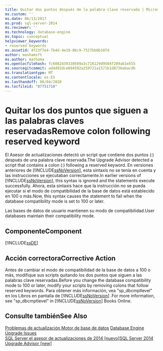 ```yaml
---
title: Quitar dos puntos después de la palabra clave reservada | Microsoft Docs
ms.custom: ''
ms.date: 06/13/2017
ms.prod: sql-server-2014
ms.reviewer: ''
ms.technology: database-engine
ms.topic: conceptual
helpviewer_keywords:
- reserved keywords
ms.assetid: 4f23f7e4-7b4d-4e19-86c9-7527bb8b107d
author: mashamsft
ms.author: mathoma
ms.openlocfilehash: fc6882439338509a3c716129d9504f209ab1e555
ms.sourcegitcommit: ad4d92dce894592a259721a1571b1d8736abacdb
ms.translationtype: MT
ms.contentlocale: es-ES
ms.lasthandoff: 08/04/2020
ms.locfileid: "87751710"
---
```

# <a name="remove-colon-following-reserved-keyword"></a><span data-ttu-id="10aa4-102">Quitar los dos puntos que siguen a las palabras claves reservadas</span><span class="sxs-lookup"><span data-stu-id="10aa4-102">Remove colon following reserved keyword</span></span>
  <span data-ttu-id="10aa4-103">El Asesor de actualizaciones detectó un script que contiene dos puntos (:) después de una palabra clave reservada.</span><span class="sxs-lookup"><span data-stu-id="10aa4-103">The Upgrade Advisor detected a script that contains a colon (:) following a reserved keyword.</span></span> <span data-ttu-id="10aa4-104">En versiones anteriores de [!INCLUDE[ssNoVersion](../../includes/ssnoversion-md.md)], esta sintaxis no se tenía en cuenta y las instrucciones se ejecutaban correctamente.</span><span class="sxs-lookup"><span data-stu-id="10aa4-104">In earlier versions of [!INCLUDE[ssNoVersion](../../includes/ssnoversion-md.md)], this syntax is ignored and the statements execute successfully.</span></span> <span data-ttu-id="10aa4-105">Ahora, esta sintaxis hace que la instrucción no se pueda ejecutar si el modo de compatibilidad de la base de datos está establecido en 100 o más.</span><span class="sxs-lookup"><span data-stu-id="10aa4-105">Now, this syntax causes the statement to fail when the database compatibility mode is set to 100 or later.</span></span>  
  
 <span data-ttu-id="10aa4-106">Las bases de datos de usuario mantienen su modo de compatibilidad.</span><span class="sxs-lookup"><span data-stu-id="10aa4-106">User databases maintain their compatibility mode.</span></span>  
  
## <a name="component"></a><span data-ttu-id="10aa4-107">Componente</span><span class="sxs-lookup"><span data-stu-id="10aa4-107">Component</span></span>  
 [!INCLUDE[ssDE](../../includes/ssde-md.md)]  
  
## <a name="corrective-action"></a><span data-ttu-id="10aa4-108">Acción correctora</span><span class="sxs-lookup"><span data-stu-id="10aa4-108">Corrective Action</span></span>  
 <span data-ttu-id="10aa4-109">Antes de cambiar el modo de compatibilidad de la base de datos a 100 o más, modifique sus scripts quitando los dos puntos que siguen a las palabras clave reservadas.</span><span class="sxs-lookup"><span data-stu-id="10aa4-109">Before you change the database compatibility mode to 100 or later, modify your scripts by removing colons that follow reserved keywords.</span></span> <span data-ttu-id="10aa4-110">Para obtener más información, vea "sp_dbcmptlevel" en los Libros en pantalla de [!INCLUDE[ssNoVersion](../../includes/ssnoversion-md.md)] .</span><span class="sxs-lookup"><span data-stu-id="10aa4-110">For more information, see "sp_dbcmptlevel" in [!INCLUDE[ssNoVersion](../../includes/ssnoversion-md.md)] Books Online.</span></span>  
  
## <a name="see-also"></a><span data-ttu-id="10aa4-111">Consulte también</span><span class="sxs-lookup"><span data-stu-id="10aa4-111">See Also</span></span>  
 <span data-ttu-id="10aa4-112">[Problemas de actualización Motor de base de datos](../../../2014/sql-server/install/database-engine-upgrade-issues.md) </span><span class="sxs-lookup"><span data-stu-id="10aa4-112">[Database Engine Upgrade Issues](../../../2014/sql-server/install/database-engine-upgrade-issues.md) </span></span>  
 [<span data-ttu-id="10aa4-113">SQL Server el asesor de actualizaciones de 2014 &#91;nuevo&#93;</span><span class="sxs-lookup"><span data-stu-id="10aa4-113">SQL Server 2014 Upgrade Advisor &#91;new&#93;</span></span>](sql-server-2014-upgrade-advisor.md)  
  
  
